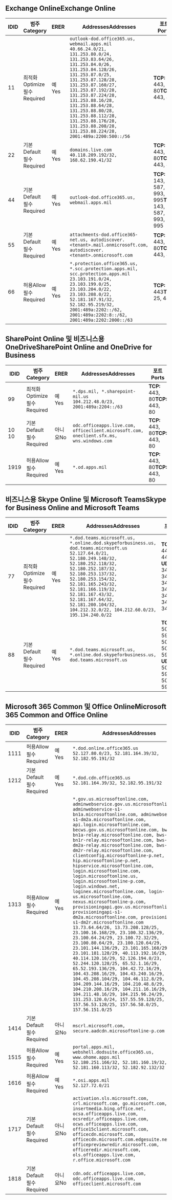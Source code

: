 <!--THIS FILE IS AUTOMATICALLY GENERATED. MANUAL CHANGES WILL BE OVERWRITTEN.-->
<!--Please contact the Office 365 Endpoints team with any questions.-->
<!--USGovDoD endpoints version 2019010700-->
<!--File generated 2019-01-07 11:00:16.1324-->

## <a name="exchange-online"></a><span data-ttu-id="9fba2-101">Exchange Online</span><span class="sxs-lookup"><span data-stu-id="9fba2-101">Exchange Online</span></span>

<span data-ttu-id="9fba2-102">ID</span><span class="sxs-lookup"><span data-stu-id="9fba2-102">ID</span></span> | <span data-ttu-id="9fba2-103">범주</span><span class="sxs-lookup"><span data-stu-id="9fba2-103">Category</span></span> | <span data-ttu-id="9fba2-104">ER</span><span class="sxs-lookup"><span data-stu-id="9fba2-104">ER</span></span> | <span data-ttu-id="9fba2-105">Addresses</span><span class="sxs-lookup"><span data-stu-id="9fba2-105">Addresses</span></span> | <span data-ttu-id="9fba2-106">포트</span><span class="sxs-lookup"><span data-stu-id="9fba2-106">Ports</span></span>
-- | -------------------- | --- | ---------------------------------------------------------------------------------------------------------------------------------------------------------------------------------------------------------------------------------------------------------------------------------------------------------------------------------------------------------------------------------------------- | -------------------------------
<span data-ttu-id="9fba2-107">1</span><span class="sxs-lookup"><span data-stu-id="9fba2-107">1</span></span> | <span data-ttu-id="9fba2-108">최적화</span><span class="sxs-lookup"><span data-stu-id="9fba2-108">Optimize</span></span><BR><span data-ttu-id="9fba2-109">필수</span><span class="sxs-lookup"><span data-stu-id="9fba2-109">Required</span></span> | <span data-ttu-id="9fba2-110">예</span><span class="sxs-lookup"><span data-stu-id="9fba2-110">Yes</span></span> | `outlook-dod.office365.us, webmail.apps.mil`<BR>`40.66.24.0/21, 131.253.80.0/24, 131.253.83.64/26, 131.253.84.0/26, 131.253.84.128/26, 131.253.87.0/25, 131.253.87.128/28, 131.253.87.160/27, 131.253.87.192/28, 131.253.87.224/28, 131.253.88.16/28, 131.253.88.64/28, 131.253.88.80/28, 131.253.88.112/28, 131.253.88.176/28, 131.253.88.208/28, 131.253.88.224/28, 2001:489a:2200:500::/56` | <span data-ttu-id="9fba2-111">**TCP:** 443, 80</span><span class="sxs-lookup"><span data-stu-id="9fba2-111">**TCP:** 443, 80</span></span>
<span data-ttu-id="9fba2-112">2</span><span class="sxs-lookup"><span data-stu-id="9fba2-112">2</span></span> | <span data-ttu-id="9fba2-113">기본</span><span class="sxs-lookup"><span data-stu-id="9fba2-113">Default</span></span><BR><span data-ttu-id="9fba2-114">필수</span><span class="sxs-lookup"><span data-stu-id="9fba2-114">Required</span></span> | <span data-ttu-id="9fba2-115">예</span><span class="sxs-lookup"><span data-stu-id="9fba2-115">Yes</span></span> | `domains.live.com`<BR>`40.118.209.192/32, 168.62.190.41/32` | <span data-ttu-id="9fba2-116">**TCP:** 443, 80</span><span class="sxs-lookup"><span data-stu-id="9fba2-116">**TCP:** 443, 80</span></span>
<span data-ttu-id="9fba2-117">4</span><span class="sxs-lookup"><span data-stu-id="9fba2-117">4</span></span> | <span data-ttu-id="9fba2-118">기본</span><span class="sxs-lookup"><span data-stu-id="9fba2-118">Default</span></span><BR><span data-ttu-id="9fba2-119">필수</span><span class="sxs-lookup"><span data-stu-id="9fba2-119">Required</span></span> | <span data-ttu-id="9fba2-120">예</span><span class="sxs-lookup"><span data-stu-id="9fba2-120">Yes</span></span> | `outlook-dod.office365.us, webmail.apps.mil` | <span data-ttu-id="9fba2-121">**TCP:** 143, 25, 587, 993, 995</span><span class="sxs-lookup"><span data-stu-id="9fba2-121">**TCP:** 143, 25, 587, 993, 995</span></span>
<span data-ttu-id="9fba2-122">5</span><span class="sxs-lookup"><span data-stu-id="9fba2-122">5</span></span> | <span data-ttu-id="9fba2-123">기본</span><span class="sxs-lookup"><span data-stu-id="9fba2-123">Default</span></span><BR><span data-ttu-id="9fba2-124">필수</span><span class="sxs-lookup"><span data-stu-id="9fba2-124">Required</span></span> | <span data-ttu-id="9fba2-125">예</span><span class="sxs-lookup"><span data-stu-id="9fba2-125">Yes</span></span> | `attachments-dod.office365-net.us, autodiscover.<tenant>.mail.onmicrosoft.com, autodiscover.<tenant>.onmicrosoft.com` | <span data-ttu-id="9fba2-126">**TCP:** 443, 80</span><span class="sxs-lookup"><span data-stu-id="9fba2-126">**TCP:** 443, 80</span></span>
<span data-ttu-id="9fba2-127">6</span><span class="sxs-lookup"><span data-stu-id="9fba2-127">6</span></span> | <span data-ttu-id="9fba2-128">허용</span><span class="sxs-lookup"><span data-stu-id="9fba2-128">Allow</span></span><BR><span data-ttu-id="9fba2-129">필수</span><span class="sxs-lookup"><span data-stu-id="9fba2-129">Required</span></span> | <span data-ttu-id="9fba2-130">예</span><span class="sxs-lookup"><span data-stu-id="9fba2-130">Yes</span></span> | `*.protection.office365.us, *.scc.protection.apps.mil, scc.protection.apps.mil`<BR>`23.103.191.0/24, 23.103.199.0/25, 23.103.204.0/22, 23.103.208.0/22, 52.181.167.91/32, 52.182.95.219/32, 2001:489a:2202::/62, 2001:489a:2202:8::/62, 2001:489a:2202:2000::/63` | <span data-ttu-id="9fba2-131">**TCP:** 25, 443</span><span class="sxs-lookup"><span data-stu-id="9fba2-131">**TCP:** 25, 443</span></span>

## <a name="sharepoint-online-and-onedrive-for-business"></a><span data-ttu-id="9fba2-132">SharePoint Online 및 비즈니스용 OneDrive</span><span class="sxs-lookup"><span data-stu-id="9fba2-132">SharePoint Online and OneDrive for Business</span></span>

<span data-ttu-id="9fba2-133">ID</span><span class="sxs-lookup"><span data-stu-id="9fba2-133">ID</span></span> | <span data-ttu-id="9fba2-134">범주</span><span class="sxs-lookup"><span data-stu-id="9fba2-134">Category</span></span> | <span data-ttu-id="9fba2-135">ER</span><span class="sxs-lookup"><span data-stu-id="9fba2-135">ER</span></span> | <span data-ttu-id="9fba2-136">Addresses</span><span class="sxs-lookup"><span data-stu-id="9fba2-136">Addresses</span></span> | <span data-ttu-id="9fba2-137">포트</span><span class="sxs-lookup"><span data-stu-id="9fba2-137">Ports</span></span>
-- | -------------------- | --- | ---------------------------------------------------------------------------------------- | ----------------
<span data-ttu-id="9fba2-138">9</span><span class="sxs-lookup"><span data-stu-id="9fba2-138">9</span></span> | <span data-ttu-id="9fba2-139">최적화</span><span class="sxs-lookup"><span data-stu-id="9fba2-139">Optimize</span></span><BR><span data-ttu-id="9fba2-140">필수</span><span class="sxs-lookup"><span data-stu-id="9fba2-140">Required</span></span> | <span data-ttu-id="9fba2-141">예</span><span class="sxs-lookup"><span data-stu-id="9fba2-141">Yes</span></span> | `*.dps.mil, *.sharepoint-mil.us`<BR>`104.212.48.0/23, 2001:489a:2204::/63` | <span data-ttu-id="9fba2-142">**TCP:** 443, 80</span><span class="sxs-lookup"><span data-stu-id="9fba2-142">**TCP:** 443, 80</span></span>
<span data-ttu-id="9fba2-143">10 </span><span class="sxs-lookup"><span data-stu-id="9fba2-143">10</span></span> | <span data-ttu-id="9fba2-144">기본</span><span class="sxs-lookup"><span data-stu-id="9fba2-144">Default</span></span><BR><span data-ttu-id="9fba2-145">필수</span><span class="sxs-lookup"><span data-stu-id="9fba2-145">Required</span></span> | <span data-ttu-id="9fba2-146">아니요</span><span class="sxs-lookup"><span data-stu-id="9fba2-146">No</span></span> | `odc.officeapps.live.com, officeclient.microsoft.com, oneclient.sfx.ms, wns.windows.com` | <span data-ttu-id="9fba2-147">**TCP:** 443, 80</span><span class="sxs-lookup"><span data-stu-id="9fba2-147">**TCP:** 443, 80</span></span>
<span data-ttu-id="9fba2-148">19</span><span class="sxs-lookup"><span data-stu-id="9fba2-148">19</span></span> | <span data-ttu-id="9fba2-149">허용</span><span class="sxs-lookup"><span data-stu-id="9fba2-149">Allow</span></span><BR><span data-ttu-id="9fba2-150">필수</span><span class="sxs-lookup"><span data-stu-id="9fba2-150">Required</span></span> | <span data-ttu-id="9fba2-151">예</span><span class="sxs-lookup"><span data-stu-id="9fba2-151">Yes</span></span> | `*.od.apps.mil` | <span data-ttu-id="9fba2-152">**TCP:** 443, 80</span><span class="sxs-lookup"><span data-stu-id="9fba2-152">**TCP:** 443, 80</span></span>

## <a name="skype-for-business-online-and-microsoft-teams"></a><span data-ttu-id="9fba2-153">비즈니스용 Skype Online 및 Microsoft Teams</span><span class="sxs-lookup"><span data-stu-id="9fba2-153">Skype for Business Online and Microsoft Teams</span></span>

<span data-ttu-id="9fba2-154">ID</span><span class="sxs-lookup"><span data-stu-id="9fba2-154">ID</span></span> | <span data-ttu-id="9fba2-155">범주</span><span class="sxs-lookup"><span data-stu-id="9fba2-155">Category</span></span> | <span data-ttu-id="9fba2-156">ER</span><span class="sxs-lookup"><span data-stu-id="9fba2-156">ER</span></span> | <span data-ttu-id="9fba2-157">Addresses</span><span class="sxs-lookup"><span data-stu-id="9fba2-157">Addresses</span></span> | <span data-ttu-id="9fba2-158">포트</span><span class="sxs-lookup"><span data-stu-id="9fba2-158">Ports</span></span>
-- | -------------------- | --- | -------------------------------------------------------------------------------------------------------------------------------------------------------------------------------------------------------------------------------------------------------------------------------------------------------------------------------------------------------- | --------------------------------------------------
<span data-ttu-id="9fba2-159">7</span><span class="sxs-lookup"><span data-stu-id="9fba2-159">7</span></span> | <span data-ttu-id="9fba2-160">최적화</span><span class="sxs-lookup"><span data-stu-id="9fba2-160">Optimize</span></span><BR><span data-ttu-id="9fba2-161">필수</span><span class="sxs-lookup"><span data-stu-id="9fba2-161">Required</span></span> | <span data-ttu-id="9fba2-162">예</span><span class="sxs-lookup"><span data-stu-id="9fba2-162">Yes</span></span> | `*.dod.teams.microsoft.us, *.online.dod.skypeforbusiness.us, dod.teams.microsoft.us`<BR>`52.127.64.0/21, 52.180.249.148/32, 52.180.252.118/32, 52.180.252.187/32, 52.180.253.137/32, 52.180.253.154/32, 52.181.165.243/32, 52.181.166.119/32, 52.181.167.43/32, 52.181.167.64/32, 52.181.200.104/32, 104.212.32.0/22, 104.212.60.0/23, 195.134.240.0/22` | <span data-ttu-id="9fba2-163">**TCP:** 443</span><span class="sxs-lookup"><span data-stu-id="9fba2-163">**TCP:** 443</span></span><BR><span data-ttu-id="9fba2-164">**UDP:** 3478, 3479, 3480, 3481</span><span class="sxs-lookup"><span data-stu-id="9fba2-164">**UDP:** 3478, 3479, 3480, 3481</span></span>
<span data-ttu-id="9fba2-165">8</span><span class="sxs-lookup"><span data-stu-id="9fba2-165">8</span></span> | <span data-ttu-id="9fba2-166">기본</span><span class="sxs-lookup"><span data-stu-id="9fba2-166">Default</span></span><BR><span data-ttu-id="9fba2-167">필수</span><span class="sxs-lookup"><span data-stu-id="9fba2-167">Required</span></span> | <span data-ttu-id="9fba2-168">예</span><span class="sxs-lookup"><span data-stu-id="9fba2-168">Yes</span></span> | `*.dod.teams.microsoft.us, *.online.dod.skypeforbusiness.us, dod.teams.microsoft.us` | <span data-ttu-id="9fba2-169">**TCP:** 5061, 50000-59999</span><span class="sxs-lookup"><span data-stu-id="9fba2-169">**TCP:** 5061, 50000-59999</span></span><BR><span data-ttu-id="9fba2-170">**UDP:** 50000-59999</span><span class="sxs-lookup"><span data-stu-id="9fba2-170">**UDP:** 50000-59999</span></span>

## <a name="microsoft-365-common-and-office-online"></a><span data-ttu-id="9fba2-171">Microsoft 365 Common 및 Office Online</span><span class="sxs-lookup"><span data-stu-id="9fba2-171">Microsoft 365 Common and Office Online</span></span>

<span data-ttu-id="9fba2-172">ID</span><span class="sxs-lookup"><span data-stu-id="9fba2-172">ID</span></span> | <span data-ttu-id="9fba2-173">범주</span><span class="sxs-lookup"><span data-stu-id="9fba2-173">Category</span></span> | <span data-ttu-id="9fba2-174">ER</span><span class="sxs-lookup"><span data-stu-id="9fba2-174">ER</span></span> | <span data-ttu-id="9fba2-175">Addresses</span><span class="sxs-lookup"><span data-stu-id="9fba2-175">Addresses</span></span> | <span data-ttu-id="9fba2-176">포트</span><span class="sxs-lookup"><span data-stu-id="9fba2-176">Ports</span></span>
-- | ------------------- | --- | ------------------------------------------------------------------------------------------------------------------------------------------------------------------------------------------------------------------------------------------------------------------------------------------------------------------------------------------------------------------------------------------------------------------------------------------------------------------------------------------------------------------------------------------------------------------------------------------------------------------------------------------------------------------------------------------------------------------------------------------------------------------------------------------------------------------------------------------------------------------------------------------------------------------------------------------------------------------------------------------------------------------------------------------------------------------------------------------------------------------------------------------------------------------------------------------------------------------------------------------------------------------------------------------------------------------------------------------------------------------------------------------------------------------------------------------------- | ----------------
<span data-ttu-id="9fba2-177">11</span><span class="sxs-lookup"><span data-stu-id="9fba2-177">11</span></span> | <span data-ttu-id="9fba2-178">허용</span><span class="sxs-lookup"><span data-stu-id="9fba2-178">Allow</span></span><BR><span data-ttu-id="9fba2-179">필수</span><span class="sxs-lookup"><span data-stu-id="9fba2-179">Required</span></span> | <span data-ttu-id="9fba2-180">예</span><span class="sxs-lookup"><span data-stu-id="9fba2-180">Yes</span></span> | `*.dod.online.office365.us`<BR>`52.127.80.0/23, 52.181.164.39/32, 52.182.95.191/32` | <span data-ttu-id="9fba2-181">**TCP:** 443</span><span class="sxs-lookup"><span data-stu-id="9fba2-181">**TCP:** 443</span></span>
<span data-ttu-id="9fba2-182">12</span><span class="sxs-lookup"><span data-stu-id="9fba2-182">12</span></span> | <span data-ttu-id="9fba2-183">기본</span><span class="sxs-lookup"><span data-stu-id="9fba2-183">Default</span></span><BR><span data-ttu-id="9fba2-184">필수</span><span class="sxs-lookup"><span data-stu-id="9fba2-184">Required</span></span> | <span data-ttu-id="9fba2-185">예</span><span class="sxs-lookup"><span data-stu-id="9fba2-185">Yes</span></span> | `*.dod.cdn.office365.us`<BR>`52.181.164.39/32, 52.182.95.191/32` | <span data-ttu-id="9fba2-186">**TCP:** 443</span><span class="sxs-lookup"><span data-stu-id="9fba2-186">**TCP:** 443</span></span>
<span data-ttu-id="9fba2-187">13</span><span class="sxs-lookup"><span data-stu-id="9fba2-187">13</span></span> | <span data-ttu-id="9fba2-188">허용</span><span class="sxs-lookup"><span data-stu-id="9fba2-188">Allow</span></span><BR><span data-ttu-id="9fba2-189">필수</span><span class="sxs-lookup"><span data-stu-id="9fba2-189">Required</span></span> | <span data-ttu-id="9fba2-190">예</span><span class="sxs-lookup"><span data-stu-id="9fba2-190">Yes</span></span> | `*.gov.us.microsoftonline.com, adminwebservice.gov.us.microsoftonline.com, adminwebservice-s1-bn1a.microsoftonline.com, adminwebservice-s1-dm2a.microsoftonline.com, api.login.microsoftonline.com, becws.gov.us.microsoftonline.com, bws-s1-bn1a-relay.microsoftonline.com, bws-s1-bn1r-relay.microsoftonline.com, bws-s1-dm2a-relay.microsoftonline.com, bws-s1-dm2r-relay.microsoftonline.com, clientconfig.microsoftonline-p.net, hip.microsoftonline-p.net, hipservice.microsoftonline.com, login.microsoftonline.com, login.microsoftonline.us, login.microsoftonline-p.com, login.windows.net, loginex.microsoftonline.com, login-us.microsoftonline.com, nexus.microsoftonline-p.com, provisioningapi.gov.us.microsoftonline.com, provisioningapi-s1-dm2a.microsoftonline.com, provisioningapi-s1-dm2r.microsoftonline.com`<BR>`13.73.64.64/26, 13.73.208.128/25, 23.100.16.168/29, 23.100.32.136/29, 23.100.64.24/29, 23.100.72.32/29, 23.100.80.64/29, 23.100.120.64/29, 23.101.144.136/29, 23.101.165.168/29, 23.101.181.128/29, 40.113.192.16/29, 40.114.120.16/29, 52.126.194.0/23, 52.244.120.128/25, 65.52.1.16/29, 65.52.193.136/29, 104.42.72.16/29, 104.43.208.16/29, 104.43.240.16/29, 104.45.208.104/29, 104.46.112.8/29, 104.209.144.16/29, 104.210.48.8/29, 104.210.208.16/29, 104.211.16.16/29, 104.211.48.16/29, 104.215.96.24/29, 131.253.120.0/24, 157.55.59.128/25, 157.56.53.128/25, 157.56.58.0/25, 157.56.151.0/25` | <span data-ttu-id="9fba2-191">**TCP:** 443</span><span class="sxs-lookup"><span data-stu-id="9fba2-191">**TCP:** 443</span></span>
<span data-ttu-id="9fba2-192">14</span><span class="sxs-lookup"><span data-stu-id="9fba2-192">14</span></span> | <span data-ttu-id="9fba2-193">기본</span><span class="sxs-lookup"><span data-stu-id="9fba2-193">Default</span></span><BR><span data-ttu-id="9fba2-194">필수</span><span class="sxs-lookup"><span data-stu-id="9fba2-194">Required</span></span> | <span data-ttu-id="9fba2-195">아니요</span><span class="sxs-lookup"><span data-stu-id="9fba2-195">No</span></span> | `mscrl.microsoft.com, secure.aadcdn.microsoftonline-p.com` | <span data-ttu-id="9fba2-196">**TCP:** 443</span><span class="sxs-lookup"><span data-stu-id="9fba2-196">**TCP:** 443</span></span>
<span data-ttu-id="9fba2-197">15</span><span class="sxs-lookup"><span data-stu-id="9fba2-197">15</span></span> | <span data-ttu-id="9fba2-198">허용</span><span class="sxs-lookup"><span data-stu-id="9fba2-198">Allow</span></span><BR><span data-ttu-id="9fba2-199">필수</span><span class="sxs-lookup"><span data-stu-id="9fba2-199">Required</span></span> | <span data-ttu-id="9fba2-200">예</span><span class="sxs-lookup"><span data-stu-id="9fba2-200">Yes</span></span> | `portal.apps.mil, webshell.dodsuite.office365.us, www.ohome.apps.mil`<BR>`52.180.251.166/32, 52.181.160.19/32, 52.181.160.113/32, 52.182.92.132/32` | <span data-ttu-id="9fba2-201">**TCP:** 443</span><span class="sxs-lookup"><span data-stu-id="9fba2-201">**TCP:** 443</span></span>
<span data-ttu-id="9fba2-202">16</span><span class="sxs-lookup"><span data-stu-id="9fba2-202">16</span></span> | <span data-ttu-id="9fba2-203">허용</span><span class="sxs-lookup"><span data-stu-id="9fba2-203">Allow</span></span><BR><span data-ttu-id="9fba2-204">필수</span><span class="sxs-lookup"><span data-stu-id="9fba2-204">Required</span></span> | <span data-ttu-id="9fba2-205">예</span><span class="sxs-lookup"><span data-stu-id="9fba2-205">Yes</span></span> | `*.osi.apps.mil`<BR>`52.127.72.0/21` | <span data-ttu-id="9fba2-206">**TCP:** 443</span><span class="sxs-lookup"><span data-stu-id="9fba2-206">**TCP:** 443</span></span>
<span data-ttu-id="9fba2-207">17</span><span class="sxs-lookup"><span data-stu-id="9fba2-207">17</span></span> | <span data-ttu-id="9fba2-208">기본</span><span class="sxs-lookup"><span data-stu-id="9fba2-208">Default</span></span><BR><span data-ttu-id="9fba2-209">필수</span><span class="sxs-lookup"><span data-stu-id="9fba2-209">Required</span></span> | <span data-ttu-id="9fba2-210">아니요</span><span class="sxs-lookup"><span data-stu-id="9fba2-210">No</span></span> | `activation.sls.microsoft.com, crl.microsoft.com, go.microsoft.com, insertmedia.bing.office.net, ocsa.officeapps.live.com, ocsredir.officeapps.live.com, ocws.officeapps.live.com, office15client.microsoft.com, officecdn.microsoft.com, officecdn.microsoft.com.edgesuite.net, officepreviewredir.microsoft.com, officeredir.microsoft.com, ols.officeapps.live.com, r.office.microsoft.com` | <span data-ttu-id="9fba2-211">**TCP:** 443, 80</span><span class="sxs-lookup"><span data-stu-id="9fba2-211">**TCP:** 443, 80</span></span>
<span data-ttu-id="9fba2-212">18</span><span class="sxs-lookup"><span data-stu-id="9fba2-212">18</span></span> | <span data-ttu-id="9fba2-213">기본</span><span class="sxs-lookup"><span data-stu-id="9fba2-213">Default</span></span><BR><span data-ttu-id="9fba2-214">필수</span><span class="sxs-lookup"><span data-stu-id="9fba2-214">Required</span></span> | <span data-ttu-id="9fba2-215">아니요</span><span class="sxs-lookup"><span data-stu-id="9fba2-215">No</span></span> | `cdn.odc.officeapps.live.com, odc.officeapps.live.com, officeclient.microsoft.com` | <span data-ttu-id="9fba2-216">**TCP:** 443, 80</span><span class="sxs-lookup"><span data-stu-id="9fba2-216">**TCP:** 443, 80</span></span>
